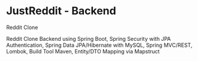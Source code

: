 # JustReddit - Backend
Reddit Clone

Reddit Clone Backend using Spring Boot, Spring Security with JPA Authentication, Spring Data JPA/Hibernate with MySQL, Spring MVC/REST, Lombok, Build Tool Maven, Entity/DTO Mapping via Mapstruct
